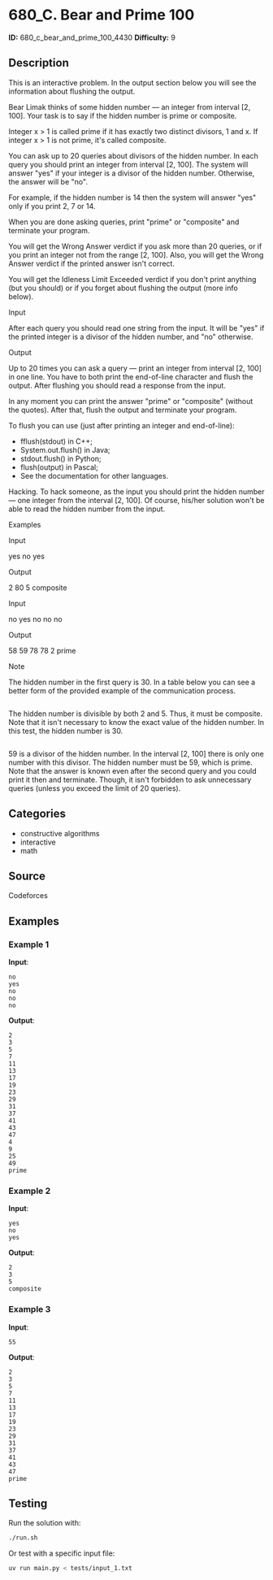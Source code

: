 # 680_C. Bear and Prime 100

**ID:** 680_c_bear_and_prime_100_4430
**Difficulty:** 9

## Description

This is an interactive problem. In the output section below you will see the information about flushing the output.

Bear Limak thinks of some hidden number — an integer from interval [2, 100]. Your task is to say if the hidden number is prime or composite.

Integer x > 1 is called prime if it has exactly two distinct divisors, 1 and x. If integer x > 1 is not prime, it's called composite.

You can ask up to 20 queries about divisors of the hidden number. In each query you should print an integer from interval [2, 100]. The system will answer "yes" if your integer is a divisor of the hidden number. Otherwise, the answer will be "no".

For example, if the hidden number is 14 then the system will answer "yes" only if you print 2, 7 or 14.

When you are done asking queries, print "prime" or "composite" and terminate your program.

You will get the Wrong Answer verdict if you ask more than 20 queries, or if you print an integer not from the range [2, 100]. Also, you will get the Wrong Answer verdict if the printed answer isn't correct.

You will get the Idleness Limit Exceeded verdict if you don't print anything (but you should) or if you forget about flushing the output (more info below).

Input

After each query you should read one string from the input. It will be "yes" if the printed integer is a divisor of the hidden number, and "no" otherwise.

Output

Up to 20 times you can ask a query — print an integer from interval [2, 100] in one line. You have to both print the end-of-line character and flush the output. After flushing you should read a response from the input.

In any moment you can print the answer "prime" or "composite" (without the quotes). After that, flush the output and terminate your program.

To flush you can use (just after printing an integer and end-of-line):

  * fflush(stdout) in C++;
  * System.out.flush() in Java;
  * stdout.flush() in Python;
  * flush(output) in Pascal;
  * See the documentation for other languages.



Hacking. To hack someone, as the input you should print the hidden number — one integer from the interval [2, 100]. Of course, his/her solution won't be able to read the hidden number from the input.

Examples

Input

yes
no
yes


Output

2
80
5
composite


Input

no
yes
no
no
no


Output

58
59
78
78
2
prime

Note

The hidden number in the first query is 30. In a table below you can see a better form of the provided example of the communication process.

<image>

The hidden number is divisible by both 2 and 5. Thus, it must be composite. Note that it isn't necessary to know the exact value of the hidden number. In this test, the hidden number is 30.

<image>

59 is a divisor of the hidden number. In the interval [2, 100] there is only one number with this divisor. The hidden number must be 59, which is prime. Note that the answer is known even after the second query and you could print it then and terminate. Though, it isn't forbidden to ask unnecessary queries (unless you exceed the limit of 20 queries).

## Categories

- constructive algorithms
- interactive
- math

## Source

Codeforces

## Examples

### Example 1

**Input**:
```
no
yes
no
no
no
```

**Output**:
```
2
3
5
7
11
13
17
19
23
29
31
37
41
43
47
4
9
25
49
prime
```

### Example 2

**Input**:
```
yes
no
yes
```

**Output**:
```
2
3
5
composite
```

### Example 3

**Input**:
```
55
```

**Output**:
```
2
3
5
7
11
13
17
19
23
29
31
37
41
43
47
prime
```


## Testing

Run the solution with:

```bash
./run.sh
```

Or test with a specific input file:

```bash
uv run main.py < tests/input_1.txt
```
